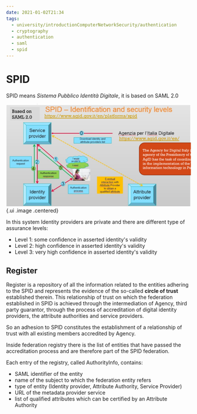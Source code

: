 ```yaml
---
date: 2021-01-02T21:34
tags:
  - university/introductionComputerNetworkSecurity/authentication
  - cryptography
  - authentication
  - saml
  - spid
---
```


# SPID
SPID means *Sistema Pubblico Identità Digitale*, it is based on SAML 2.0

![SPID](./static/spid.png){.ui .image .centered}

In this system Identity providers are private and there are different type of assurance levels:

* Level 1: some confidence in asserted identity's validity
* Level 2: high confidence in asserted identity's validity
* Level 3: very high confidence in asserted identity's validity

## Register
Register is a repository of all the information related to the entities adhering to the SPID and represents the evidence of the so-called **circle of trust** established therein.
This relationship of trust on which the federation established in SPID is achieved through the intermediation of Agency, third party guarantor, through the process of accreditation of digital identity providers, the attribute authorities and service providers.

So an adhesion to SPID constitutes the establishment of a relationship of trust with all existing members accredited by Agency.

Inside federation registry there is the list of entities that have passed the accreditation process and are therefore part of the SPID federation.

Each entry of the registry, called AuthorityInfo, contains:

* SAML identifier of the entity
* name of the subject to which the federation entity refers
* type of entity (Identity provider, Attribute Authority, Service Provider)
* URL of the metadata provider service
* list of qualified attributes which can be certified by an Attribute Authority
